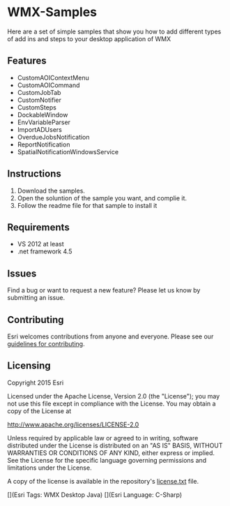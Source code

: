# WMX-Samples

Here are a set of simple samples that show you how to add different types of add ins and steps to your desktop application of WMX

## Features
* CustomAOIContextMenu
* CustomAOICommand
* CustomJobTab
* CustomNotifier
* CustomSteps
* DockableWindow
* EnvVariableParser
* ImportADUsers
* OverdueJobsNotification
* ReportNotification
* SpatialNotificationWindowsService

## Instructions

1. Download the samples.
2. Open the soluntion of the sample you want, and complie it.
3. Follow the readme file for that sample to install it

## Requirements

* VS 2012 at least
* .net framework 4.5

## Issues

Find a bug or want to request a new feature?  Please let us know by submitting an issue.

## Contributing

Esri welcomes contributions from anyone and everyone. Please see our [guidelines for contributing](https://github.com/esri/contributing).

## Licensing
Copyright 2015 Esri

Licensed under the Apache License, Version 2.0 (the "License");
you may not use this file except in compliance with the License.
You may obtain a copy of the License at

   http://www.apache.org/licenses/LICENSE-2.0

Unless required by applicable law or agreed to in writing, software
distributed under the License is distributed on an "AS IS" BASIS,
WITHOUT WARRANTIES OR CONDITIONS OF ANY KIND, either express or implied.
See the License for the specific language governing permissions and
limitations under the License.

A copy of the license is available in the repository's [license.txt]( https://github.com/ArcGIS/WMX---Samples/blob/master/License.txt) file.

[](Esri Tags: WMX Desktop Java)
[](Esri Language: C-Sharp)
